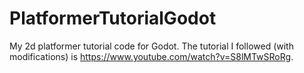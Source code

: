 # PlatformerTutorialGodot
 
My 2d platformer tutorial code for Godot. The tutorial I followed (with modifications) is https://www.youtube.com/watch?v=S8lMTwSRoRg.
